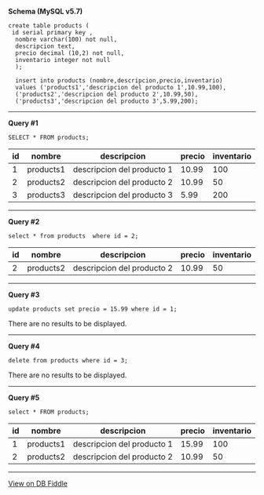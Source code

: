 **Schema (MySQL v5.7)**

    create table products (
     id serial primary key ,
      nombre varchar(100) not null,
      descripcion text,
      precio decimal (10,2) not null,
      inventario integer not null
      );
      
      insert into products (nombre,descripcion,precio,inventario)
      values ('products1','descripcion del producto 1',10.99,100),
      ('products2','descripcion del producto 2',10.99,50),
      ('products3','descripcion del producto 3',5.99,200);
      

---

**Query #1**

    SELECT * FROM products;

| id  | nombre    | descripcion                | precio | inventario |
| --- | --------- | -------------------------- | ------ | ---------- |
| 1   | products1 | descripcion del producto 1 | 10.99  | 100        |
| 2   | products2 | descripcion del producto 2 | 10.99  | 50         |
| 3   | products3 | descripcion del producto 3 | 5.99   | 200        |

---
**Query #2**

    select * from products  where id = 2;

| id  | nombre    | descripcion                | precio | inventario |
| --- | --------- | -------------------------- | ------ | ---------- |
| 2   | products2 | descripcion del producto 2 | 10.99  | 50         |

---
**Query #3**

    update products set precio = 15.99 where id = 1;

There are no results to be displayed.

---
**Query #4**

    delete from products where id = 3;

There are no results to be displayed.

---
**Query #5**

    select * FROM products;

| id  | nombre    | descripcion                | precio | inventario |
| --- | --------- | -------------------------- | ------ | ---------- |
| 1   | products1 | descripcion del producto 1 | 15.99  | 100        |
| 2   | products2 | descripcion del producto 2 | 10.99  | 50         |

---

[View on DB Fiddle](https://www.db-fiddle.com/)